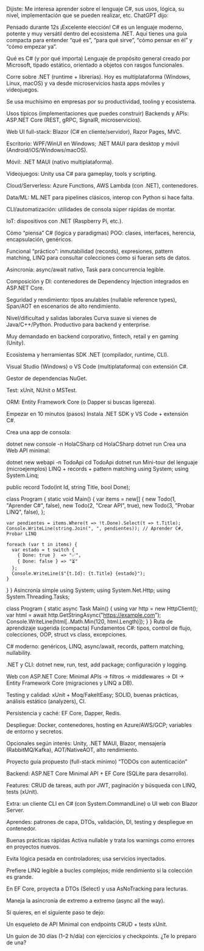Dijiste:
Me interesa aprender sobre el lenguaje C#, sus usos, lógica, su nivel, implementación que se pueden realizar, etc.
ChatGPT dijo:

Pensado durante 12s
¡Excelente elección! C# es un lenguaje moderno, potente y muy versátil dentro del ecosistema .NET. Aquí tienes una guía compacta para entender “qué es”, “para qué sirve”, “cómo pensar en él” y “cómo empezar ya”.

Qué es C# (y por qué importa)
Lenguaje de propósito general creado por Microsoft, tipado estático, orientado a objetos con rasgos funcionales.

Corre sobre .NET (runtime + librerías). Hoy es multiplataforma (Windows, Linux, macOS) y va desde microservicios hasta apps móviles y videojuegos.

Se usa muchísimo en empresas por su productividad, tooling y ecosistema.

Usos típicos (implementaciones que puedes construir)
Backends y APIs: ASP.NET Core (REST, gRPC, SignalR, microservicios).

Web UI full-stack: Blazor (C# en cliente/servidor), Razor Pages, MVC.

Escritorio: WPF/WinUI en Windows; .NET MAUI para desktop y móvil (Android/iOS/Windows/macOS).

Móvil: .NET MAUI (nativo multiplataforma).

Videojuegos: Unity usa C# para gameplay, tools y scripting.

Cloud/Serverless: Azure Functions, AWS Lambda (con .NET), contenedores.

Data/ML: ML.NET para pipelines clásicos, interop con Python si hace falta.

CLI/automatización: utilidades de consola súper rápidas de montar.

IoT: dispositivos con .NET (Raspberry Pi, etc.).

Cómo “piensa” C# (lógica y paradigmas)
POO: clases, interfaces, herencia, encapsulación, genéricos.

Funcional “práctico”: inmutabilidad (records), expresiones, pattern matching, LINQ para consultar colecciones como si fueran sets de datos.

Asincronía: async/await nativo, Task para concurrencia legible.

Composición y DI: contenedores de Dependency Injection integrados en ASP.NET Core.

Seguridad y rendimiento: tipos anulables (nullable reference types), Span<T>/AOT en escenarios de alto rendimiento.

Nivel/dificultad y salidas laborales
Curva suave si vienes de Java/C++/Python. Productivo para backend y enterprise.

Muy demandado en backend corporativo, fintech, retail y en gaming (Unity).

Ecosistema y herramientas
SDK .NET (compilador, runtime, CLI).

Visual Studio (Windows) o VS Code (multiplataforma) con extensión C#.

Gestor de dependencias NuGet.

Test: xUnit, NUnit o MSTest.

ORM: Entity Framework Core (o Dapper si buscas ligereza).

Empezar en 10 minutos (pasos)
Instala .NET SDK y VS Code + extensión C#.

Crea una app de consola:

dotnet new console -n HolaCSharp
cd HolaCSharp
dotnet run
Crea una Web API minimal:

dotnet new webapi -n TodoApi
cd TodoApi
dotnet run
Mini-tour del lenguaje (microejemplos)
LINQ + records + pattern matching
using System;
using System.Linq;

public record Todo(int Id, string Title, bool Done);

class Program {
  static void Main() {
    var items = new[] {
      new Todo(1, "Aprender C#", false),
      new Todo(2, "Crear API", true),
      new Todo(3, "Probar LINQ", false),
    };

    var pendientes = items.Where(t => !t.Done).Select(t => t.Title);
    Console.WriteLine(string.Join(", ", pendientes)); // Aprender C#, Probar LINQ

    foreach (var t in items) {
      var estado = t switch {
        { Done: true }  => "✅",
        { Done: false } => "⏳"
      };
      Console.WriteLine($"{t.Id}: {t.Title} {estado}");
    }
  }
}
Asincronía simple
using System;
using System.Net.Http;
using System.Threading.Tasks;

class Program {
  static async Task Main() {
    using var http = new HttpClient();
    var html = await http.GetStringAsync("https://example.com");
    Console.WriteLine(html[..Math.Min(120, html.Length)]);
  }
}
Ruta de aprendizaje sugerida (compacta)
Fundamentos C#: tipos, control de flujo, colecciones, OOP, struct vs class, excepciones.

C# moderno: genéricos, LINQ, async/await, records, pattern matching, nullability.

.NET y CLI: dotnet new, run, test, add package; configuración y logging.

Web con ASP.NET Core: Minimal APIs → filtros → middlewares → DI → Entity Framework Core (migraciones y LINQ a DB).

Testing y calidad: xUnit + Moq/FakeItEasy; SOLID, buenas prácticas, análisis estático (analyzers), CI.

Persistencia y caché: EF Core, Dapper, Redis.

Despliegue: Docker, contenedores, hosting en Azure/AWS/GCP; variables de entorno y secretos.

Opcionales según interés: Unity, .NET MAUI, Blazor, mensajería (RabbitMQ/Kafka), AOT/NativeAOT, alto rendimiento.

Proyecto guía propuesto (full-stack mínimo)
“TODOs con autenticación”

Backend: ASP.NET Core Minimal API + EF Core (SQLite para desarrollo).

Features: CRUD de tareas, auth por JWT, paginación y búsqueda con LINQ, tests (xUnit).

Extra: un cliente CLI en C# (con System.CommandLine) o UI web con Blazor Server.

Aprendes: patrones de capa, DTOs, validación, DI, testing y despliegue en contenedor.

Buenas prácticas rápidas
Activa nullable y trata los warnings como errores en proyectos nuevos.

Evita lógica pesada en controladores; usa servicios inyectados.

Prefiere LINQ legible a bucles complejos; mide rendimiento si la colección es grande.

En EF Core, proyecta a DTOs (Select) y usa AsNoTracking para lecturas.

Maneja la asincronía de extremo a extremo (async all the way).

Si quieres, en el siguiente paso te dejo:

Un esqueleto de API Minimal con endpoints CRUD + tests xUnit.

Un guion de 30 días (1–2 h/día) con ejercicios y checkpoints.
¿Te lo preparo de una?
